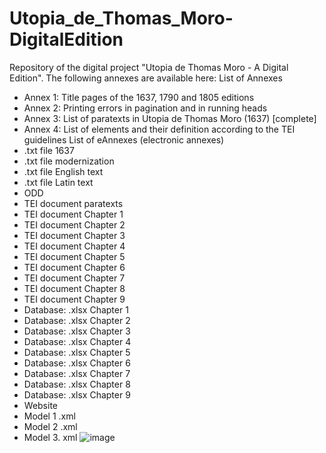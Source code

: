 # Utopia_de_Thomas_Moro-DigitalEdition
Repository of the digital project "Utopia de Thomas Moro - A Digital Edition". The following annexes are available here:
List of Annexes
-	Annex 1: Title pages of the 1637, 1790 and 1805 editions
-	Annex 2: Printing errors in pagination and in running heads
-	Annex 3: List of paratexts in Utopia de Thomas Moro (1637) [complete]
-	Annex 4: List of elements and their definition according to the TEI guidelines
List of eAnnexes (electronic annexes)
-	.txt file 1637
-	.txt file modernization
-	.txt file English text
-	.txt file Latin text
-	ODD
-	TEI document paratexts
-	TEI document Chapter 1
-	TEI document Chapter 2
-	TEI document Chapter 3
-	TEI document Chapter 4
-	TEI document Chapter 5
-	TEI document Chapter 6
-	TEI document Chapter 7
-	TEI document Chapter 8
-	TEI document Chapter 9
-	Database: .xlsx Chapter 1
-	Database: .xlsx Chapter 2
-	Database: .xlsx Chapter 3
-	Database: .xlsx Chapter 4
-	Database: .xlsx Chapter 5
-	Database: .xlsx Chapter 6
-	Database: .xlsx Chapter 7
-	Database: .xlsx Chapter 8
-	Database: .xlsx Chapter 9
-	Website
-	Model 1 .xml
-	Model 2 .xml
-	Model 3. xml 
![image](https://github.com/user-attachments/assets/5701193c-4173-45d8-90ab-7d6c42e51346)
